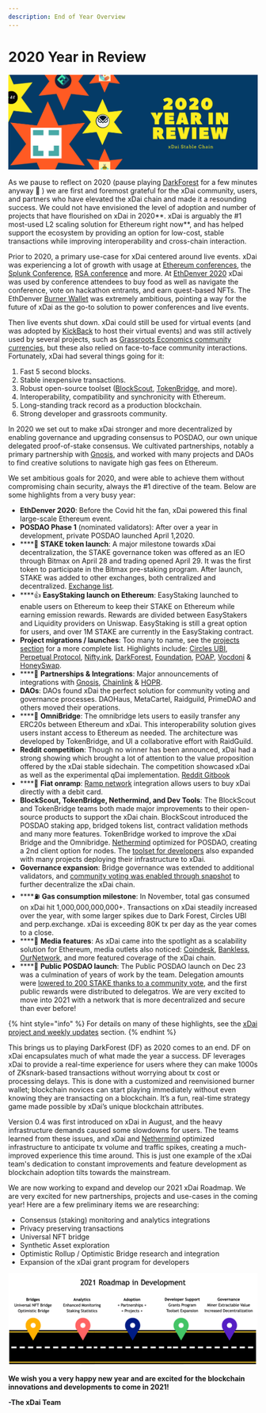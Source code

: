 ```yaml
---
description: End of Year Overview
---
```


# 2020 Year in Review

![](<../../../.gitbook/assets/Blue and Orange Bold Stars New Year Facebook Cover (1).png>)

As we pause to reflect on 2020 (pause playing [DarkForest](https://dark-forest.online) for a few minutes anyway 🙂 ) we are first and foremost grateful for the xDai community, users, and partners who have elevated the xDai chain and made it a resounding success. We could not have envisioned the level of adoption and number of projects that have flourished on xDai in 2020**. xDai is arguably the #1 most-used L2 scaling solution for Ethereum right now**, and has helped support the ecosystem by providing an option for low-cost, stable transactions while improving interoperability and cross-chain interaction.

Prior to 2020, a primary use-case for xDai centered around live events. xDai was experiencing a lot of growth with usage at [Ethereum conferences](../../use-cases/cryptocurrency-for-events-and-conferences/), the [Splunk Conference](../../use-cases/cryptocurrency-for-events-and-conferences/splunk-conference-non-crypto-conference.md), [RSA conference](../../use-cases/cryptocurrency-for-events-and-conferences/rsaconference-2020.md) and more. At [EthDenver 2020](../../use-cases/cryptocurrency-for-events-and-conferences/ethdenver-2020.md) xDai was used by conference attendees to buy food as well as navigate the conference, vote on hackathon entrants, and earn quest-based NFTs. The EthDenver [Burner Wallet](../../../for-users/wallets/burner-wallet/) was extremely ambitious, pointing a way for the future of xDai as the go-to solution to power conferences and live events.

Then live events shut down. xDai could still be used for virtual events (and was adopted by [KickBack](https://xdai.kickback.events) to host their virtual events) and was still actively used by several projects, such as [Grassroots Economics community currencies](../../use-cases/community-currencies.md), but these also relied on face-to-face community interactions. Fortunately, xDai had several things going for it:

1. Fast 5 second blocks.
2. Stable inexpensive transactions.
3. Robust open-source toolset ([BlockScout](https://blockscout.com/xdai/mainnet), [TokenBridge](https://docs.tokenbridge.net), and more).
4. Interoperability, compatibility and synchronicity with Ethereum.
5. Long-standing track record as a production blockchain.
6. Strong developer and grassroots community.

In 2020 we set out to make xDai stronger and more decentralized by enabling governance and upgrading consensus to POSDAO, our own unique delegated proof-of-stake consensus. We cultivated partnerships, notably a primary partnership with [Gnosis](https://gnosis.io), and worked with many projects and DAOs to find creative solutions to navigate high gas fees on Ethereum.

We set ambitious goals for 2020, and were able to achieve them without compromising chain security, always the #1 directive of the team. Below are some highlights from a very busy year:

* **EthDenver 2020**: Before the Covid hit the fan, xDai powered this final large-scale Ethereum event.&#x20;
* **POSDAO Phase 1** (nominated validators): After over a year in development, private POSDAO launched April 1,2020.
* \*\*\*\*🥩 **STAKE token launch**: A major milestone towards xDai decentralization, the STAKE governance token was offered as an IEO through Bitmax on April 28 and trading opened April 29. It was the first token to participate in the Bitmax pre-staking program. After launch, STAKE was added to other exchanges, both centralized and decentralized. [Exchange list](https://www.coingecko.com/en/coins/xdai-stake#markets).
* \*\*\*\*👍 **EasyStaking launch on Ethereum**: EasyStaking launched to enable users on Ethereum to keep their STAKE on Ethereum while earning emission rewards. Rewards are divided between EasyStakers and Liquidity providers on Uniswap. EasyStaking is still a great option for users, and over 1M STAKE are currently in the EasyStaking contract.
* **Project migrations / launches**:  Too many to name, see the [projects section](../../project-spotlights/) for a more complete list. Highlights include: [Circles UBI](https://joincircles.net), [Perpetual Protocol](https://perp.fi), [Nifty.ink](https://nifty.ink), [DarkForest](https://dark-forest.online), [Foundation](https://foundation.app), [POAP](https://www.poap.xyz), [Vocdoni](https://blog.vocdoni.io/vocdoni-switched-to-xdai-chain/) & [HoneySwap](https://honeyswap.org/#/swap).&#x20;
* \*\*\*\*🤝 **Partnerships & Integrations**: Major announcements of integrations with [Gnosis](https://blog.gnosis.pm/gnosis-protocol-and-xdai-partnership-1de0e48fb14b), [Chainlink](../../project-spotlights/chainlink/) & [HOPR](https://medium.com/hoprnet/hopr-partners-with-xdai-to-launch-incentivized-testnet-for-network-level-data-privacy-3503721d0374).
* **DAOs**: DAOs found xDai the perfect solution for community voting and governance processes. DAOHaus, MetaCartel, Raidguild, PrimeDAO and others moved their operations.
* \*\*\*\*🌉 **OmniBridge**: The omnibridge lets users to easily transfer any ERC20s between Ethereum and xDai. This interoperability solution gives users instant access to Ethereum as needed. The architecture was developed by TokenBridge, and UI a collaborative effort with RaidGuild.
* **Reddit competition**: Though no winner has been announced, xDai had a strong showing which brought a lot of attention to the value proposition offered by the xDai stable sidechain. The competition showcased xDai as well as the experimental qDai implementation. [Reddit Gitbook](https://challenge.xdaichain.com)
* \*\*\*\*💸 **Fiat onramp**: [Ramp network](../../../for-users/get-xdai-tokens/buying-xdai-with-fiat/ramp-network.md) integration allows users to buy xDai directly with a debit card.
* **BlockScout, TokenBridge, Nethermind, and Dev Tools**: The BlockScout and TokenBridge teams both made major improvements to their open-source products to support the xDai chain. BlockScout introduced the POSDAO staking app, bridged tokens list, contract validation methods and many more features. TokenBridge worked to improve the xDai Bridge and the Omnibridge. [Nethermind](https://www.nethermind.io) optimized for POSDAO, creating a 2nd client option for nodes. The [toolset for developers](../../../for-developers/developer-resources/) also expanded with many projects deploying their infrastructure to xDai.
* **Governance expansion**: Bridge governance was extended to additional validators, and [community voting was enabled through snapshot](../../../for-users/governance/stake-weighted-voting/) to further decentralize the xDai chain.&#x20;
* \*\*\*\*⛽ **Gas consumption milestone**: In November, total gas consumed on xDai hit 1,000,000,000,000+. Transactions on xDai steadily increased over the year, with some larger spikes due to Dark Forest, Circles UBI and perp.exchange. xDai is exceeding 80K tx per day as the year comes to a close.
* \*\*\*\*📰 **Media features**: As xDai came into the spotlight as a scalability solution for Ethereum, media outlets also noticed: [Coindesk](https://www.coindesk.com/ethereum-gas-fees-drive-gnosis-powered-prediction-market-to-xdais-layer-2), [Bankless](https://newsletter.banklesshq.com/p/an-intro-to-xdai-ethereums-sister), [OurNetwork](https://ournetwork.substack.com/p/issue-45), and more featured coverage of the xDai chain.
* \*\*\*\*🎉 **Public POSDAO launch**: The Public POSDAO launch on Dec 23 was a culmination of years of work by the team. Delegation amounts were [lowered to 200 STAKE thanks to a community vote](https://snapshot.page/#/xdaistake.eth/proposal/QmW87yvqQ64t97wj4woee1dBtX1uQSeED8pCqoW2yk5qWs), and the first public rewards were distributed to delegatros. We are very excited to move into 2021 with a network that is more decentralized and secure than ever before!

{% hint style="info" %}
For details on many of these highlights, see the [xDai project and weekly updates](./) section.
{% endhint %}

This brings us to playing DarkForest (DF) as 2020 comes to an end. DF on xDai encapsulates much of what made the year a success. DF leverages xDai to provide a real-time experience for users where they can make 1000s of ZKsnark-based transactions without worrying about tx cost or processing delays. This is done with a customized and reenvisioned burner wallet; blockchain novices can start playing immediately without even knowing they are transacting on a blockchain. It’s a fun, real-time strategy game made possible by xDai’s unique blockchain attributes.

Version 0.4 was first introduced on xDai in August, and the heavy infrastructure demands caused some slowdowns for users. The teams learned from these issues, and xDai and [Nethermind](https://www.nethermind.io) optimized infrastructure to anticipate tx volume and traffic spikes, creating a much-improved experience this time around. This is just one example of the xDai team's dedication to constant improvements and feature development as blockchain adoption tilts towards the mainstream.

We are now working to expand and develop our 2021 xDai Roadmap. We are very excited for new partnerships, projects and use-cases in the coming year! Here are a few preliminary items we are researching:

* Consensus (staking) monitoring and analytics integrations
* Privacy preserving transactions
* Universal NFT bridge
* Synthetic Asset exploration
* Optimistic Rollup / Optimistic Bridge research and integration
* Expansion of the xDai grant program for developers&#x20;

![](<../../../.gitbook/assets/5 Year Roadmap.png>)

**We wish you a very happy new year and are excited for the blockchain innovations and developments to come in 2021!**

**-The xDai Team**
